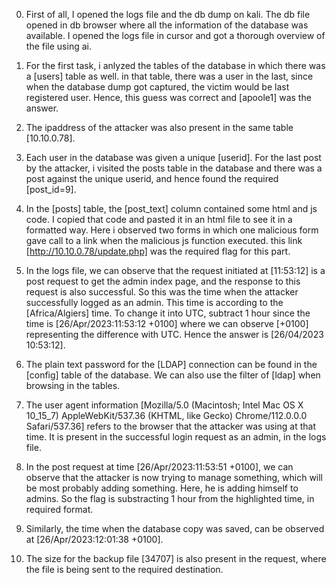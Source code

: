 0. First of all, I opened the logs file and the db dump on kali. The db file opened in db browser where all the information of the database was available. I opened the logs file in cursor and got a thorough overview of the file using ai.

1. For the first task, i anlyzed the tables of the database in which there was a [users] table as well. in that table, there was a user in the last, since when the database dump got captured, the victim would be last registered user. Hence, this guess was correct and [apoole1] was the answer.

2. The ipaddress of the attacker was also present in the same table [10.10.0.78].

3. Each user in the database was given a unique [userid]. For the last post by the attacker, i visited the posts table in the database and there was a post against the unique userid, and hence found the required [post_id=9].

4. In the [posts] table, the [post_text] column contained some html and js code. I copied that code and pasted it in an html file to see it in a formatted way. Here i observed two forms in which one malicious form gave call to a link when the malicious js function executed. this link [http://10.10.0.78/update.php] was the required flag for this part.

5. In the logs file, we can observe that the request initiated at [11:53:12] is a post request to get the admin index page, and the response to this request is also successful. So this was the time when the attacker successfully logged as an admin. This time is according to the [Africa/Algiers] time. To change it into UTC, subtract 1 hour since the time is [26/Apr/2023:11:53:12 +0100] where we can observe [+0100] representing the difference with UTC. Hence the answer is [26/04/2023 10:53:12].

6. The plain text password for the [LDAP] connection can be found in the [config] table of the database. We can also use the filter of [ldap] when browsing in the tables.

7. The user agent information [Mozilla/5.0 (Macintosh; Intel Mac OS X 10_15_7) AppleWebKit/537.36 (KHTML, like Gecko) Chrome/112.0.0.0 Safari/537.36] refers to the browser that the attacker was using at that time. It is present in the successful login request as an admin, in the logs file.

8. In the post request at time [26/Apr/2023:11:53:51 +0100], we can observe that the attacker is now trying to manage something, which will be most probably adding something. Here, he is adding himself to admins. So the flag is substracting 1 hour from the highlighted time, in required format.

9. Similarly, the time when the database copy was saved, can be observed at [26/Apr/2023:12:01:38 +0100].

10. The size for the backup file [34707] is also present in the request, where the file is being sent to the required destination.
